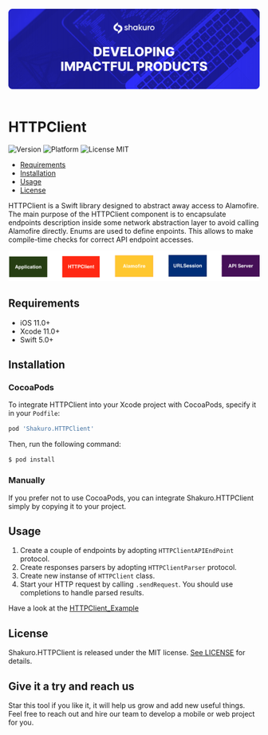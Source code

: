 ![Shakuro HTTPClient](title_image.png)
<br><br>
# HTTPClient
![Version](https://img.shields.io/badge/version-1.1.0-blue.svg)
![Platform](https://img.shields.io/badge/platform-iOS-lightgrey.svg)
![License MIT](https://img.shields.io/badge/license-MIT-green.svg)

- [Requirements](#requirements)
- [Installation](#installation)
- [Usage](#usage)
- [License](#license)

HTTPClient is a Swift library designed to abstract away access to Alamofire. The main purpose of the HTTPClient component is to encapsulate endpoints description inside some network abstraction layer to avoid calling Alamofire directly. Enums are used to define enpoints. This allows to make compile-time checks for correct API endpoint accesses.

![](HTTPClient.png)

## Requirements

- iOS 11.0+
- Xcode 11.0+
- Swift 5.0+

## Installation

### CocoaPods

To integrate HTTPClient into your Xcode project with CocoaPods, specify it in your `Podfile`:

```ruby
pod 'Shakuro.HTTPClient'
```

Then, run the following command:

```bash
$ pod install
```

### Manually

If you prefer not to use CocoaPods, you can integrate Shakuro.HTTPClient simply by copying it to your project.

## Usage

1. Create a couple of endpoints by adopting `HTTPClientAPIEndPoint` protocol.
2. Create responses parsers by adopting `HTTPClientParser` protocol.
3. Create new instanse of `HTTPClient` class.
4. Start your HTTP request by calling `.sendRequest`. You should use completions to handle parsed results.

Have a look at the [HTTPClient_Example](https://github.com/shakurocom/HTTPClient/tree/master/HTTPClient_Example)

## License

Shakuro.HTTPClient is released under the MIT license. [See LICENSE](https://github.com/shakurocom/HTTPClient/blob/master/LICENSE.md) for details.

## Give it a try and reach us

Star this tool if you like it, it will help us grow and add new useful things. 
Feel free to reach out and hire our team to develop a mobile or web project for you.

